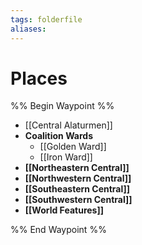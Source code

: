 ```yaml
---
tags: folderfile
aliases:
---
```


# Places
%% Begin Waypoint %%
- [[Central Alaturmen]]
- **Coalition Wards**
	- [[Golden Ward]]
	- [[Iron Ward]]
- **[[Northeastern Central]]**
- **[[Northwestern Central]]**
- **[[Southeastern Central]]**
- **[[Southwestern Central]]**
- **[[World Features]]**

%% End Waypoint %%
